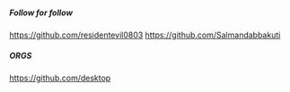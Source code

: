 ##### Follow for follow

https://github.com/residentevil0803
https://github.com/Salmandabbakuti

##### ORGS

https://github.com/desktop

